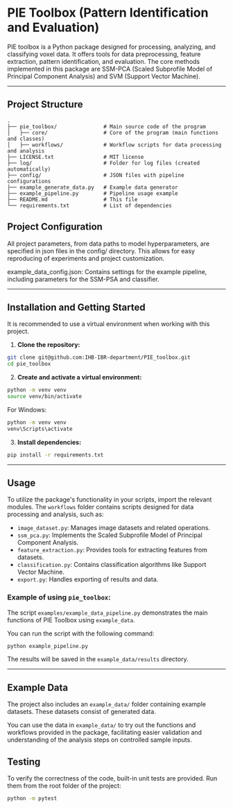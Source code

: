 # PIE Toolbox (Pattern Identification and Evaluation)

PIE toolbox is a Python package designed for processing, analyzing, and classifying voxel data. It offers tools for data preprocessing, feature extraction, pattern identification, and evaluation. The core methods implemented in this package are SSM-PCA (Scaled Subprofile Model of Principal Component Analysis) and SVM (Support Vector Machine).

***

## Project Structure

```
.
├── pie_toolbox/               # Main source code of the program
│   ├── core/                  # Core of the program (main functions and classes)
│   ├── workflows/             # Workflow scripts for data processing and analysis
├── LICENSE.txt                # MIT license
├── log/                       # Folder for log files (created automatically)
├── config/                    # JSON files with pipeline configurations
├── example_generate_data.py   # Example data generator
├── example_pipeline.py        # Pipeline usage example
├── README.md                  # This file
└── requirements.txt           # List of dependencies

```


## Project Configuration

All project parameters, from data paths to model hyperparameters, are specified in json files in the config/ directory. This allows for easy reproducing of experiments and project customization.

example_data_config.json: Contains settings for the example pipeline, including parameters for the SSM-PSA and classifier.


***

## Installation and Getting Started

It is recommended to use a virtual environment when working with this project.

1. **Clone the repository:**

```bash
git clone git@github.com:IHB-IBR-department/PIE_toolbox.git
cd pie_toolbox
```

2. **Create and activate a virtual environment:**

```bash
python -m venv venv
source venv/bin/activate
```
For Windows:
```bash
python -m venv venv
venv\Scripts\activate
```

3. **Install dependencies:**

```bash
pip install -r requirements.txt
```


***

## Usage

To utilize the package's functionality in your scripts, import the relevant modules.
The `workflows` folder contains scripts designed for data processing and analysis, such as:
- `image_dataset.py`: Manages image datasets and related operations.
- `ssm_pca.py`: Implements the Scaled Subprofile Model of Principal Component Analysis.
- `feature_extraction.py`: Provides tools for extracting features from datasets.
- `classification.py`: Contains classification algorithms like Support Vector Machine.
- `export.py`: Handles exporting of results and data.

### Example of using `pie_toolbox`:

The script `examples/example_data_pipeline.py` demonstrates the main functions of PIE Toolbox using `example_data`.

You can run the script with the following command:
```bash
python example_pipeline.py
```
The results will be saved in the `example_data/results` directory.


***

## Example Data

The project also includes an `example_data/` folder containing example datasets. These datasets consist of generated data.

You can use the data in `example_data/` to try out the functions and workflows provided in the package, facilitating easier validation and understanding of the analysis steps on controlled sample inputs.

## Testing

To verify the correctness of the code, built-in unit tests are provided. Run them from the root folder of the project:

```bash
python -m pytest
```

